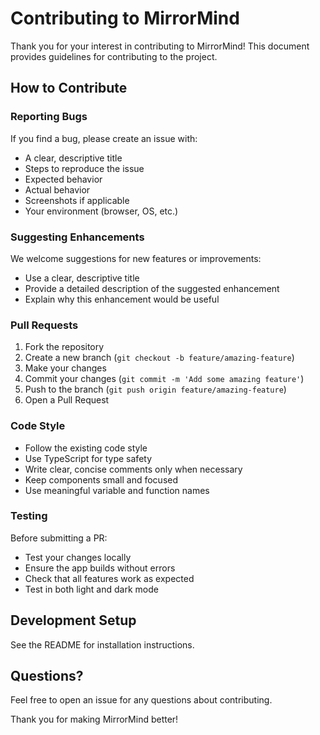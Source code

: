 # Contributing to MirrorMind

Thank you for your interest in contributing to MirrorMind! This document provides guidelines for contributing to the project.

## How to Contribute

### Reporting Bugs

If you find a bug, please create an issue with:
- A clear, descriptive title
- Steps to reproduce the issue
- Expected behavior
- Actual behavior
- Screenshots if applicable
- Your environment (browser, OS, etc.)

### Suggesting Enhancements

We welcome suggestions for new features or improvements:
- Use a clear, descriptive title
- Provide a detailed description of the suggested enhancement
- Explain why this enhancement would be useful

### Pull Requests

1. Fork the repository
2. Create a new branch (`git checkout -b feature/amazing-feature`)
3. Make your changes
4. Commit your changes (`git commit -m 'Add some amazing feature'`)
5. Push to the branch (`git push origin feature/amazing-feature`)
6. Open a Pull Request

### Code Style

- Follow the existing code style
- Use TypeScript for type safety
- Write clear, concise comments only when necessary
- Keep components small and focused
- Use meaningful variable and function names

### Testing

Before submitting a PR:
- Test your changes locally
- Ensure the app builds without errors
- Check that all features work as expected
- Test in both light and dark mode

## Development Setup

See the README for installation instructions.

## Questions?

Feel free to open an issue for any questions about contributing.

Thank you for making MirrorMind better!
